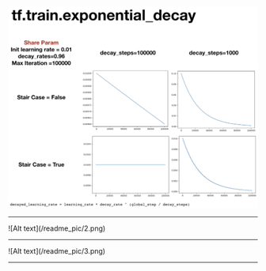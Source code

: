 ![Alt text](/readme_pic/1.png)
<hr/>
![Alt text](/readme_pic/2.png)
<hr/>
![Alt text](/readme_pic/3.png)
<hr/>
